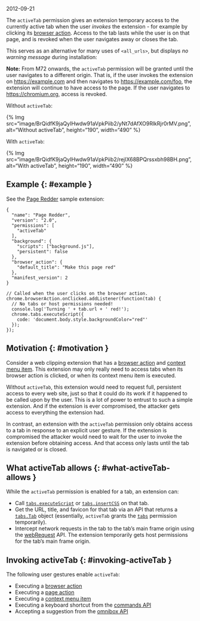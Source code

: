 2012-09-21

The `activeTab` permission gives an extension temporary access to the currently active tab when the user *invokes* the extension - for example by clicking its [browser action](/docs/extensions/reference/browserAction). Access to the tab lasts while the user is on that page, and is revoked when the user navigates away or closes the tab.

This serves as an alternative for many uses of `<all_urls>`, but displays *no warning message* during installation:

**Note:** From M72 onwards, the `activeTab` permission will be granted until the user navigates to a different origin. That is, if the user invokes the extension on https://example.com and then navigates to https://example.com/foo, the extension will continue to have access to the page. If the user navigates to https://chromium.org, access is revoked.

Without `activeTab`:

{% Img src=“image/BrQidfK9jaQyIHwdw91aVpkPiib2/yNt7dAfXO9RlkRjr0rMV.png”, alt=“Without activeTab”, height=“190”, width=“490” %}

With `activeTab`:

{% Img src=“image/BrQidfK9jaQyIHwdw91aVpkPiib2/rejIX68BPQrssxbh98BH.png”, alt=“With activeTab”, height=“190”, width=“490” %}

Example {: \#example }
----------------------

See the [Page Redder](/docs/extensions/mv2/samples#page-redder) sample extension:

    {
      "name": "Page Redder",
      "version": "2.0",
      "permissions": [
        "activeTab"
      ],
      "background": {
        "scripts": ["background.js"],
        "persistent": false
      },
      "browser_action": {
        "default_title": "Make this page red"
      },
      "manifest_version": 2
    }

    // Called when the user clicks on the browser action.
    chrome.browserAction.onClicked.addListener(function(tab) {
      // No tabs or host permissions needed!
      console.log('Turning ' + tab.url + ' red!');
      chrome.tabs.executeScript({
        code: 'document.body.style.backgroundColor="red"'
      });
    });

Motivation {: \#motivation }
----------------------------

Consider a web clipping extension that has a [browser action](/docs/extensions/reference/browserAction) and [context menu item](/docs/extensions/reference/contextMenus). This extension may only really need to access tabs when its browser action is clicked, or when its context menu item is executed.

Without `activeTab`, this extension would need to request full, persistent access to every web site, just so that it could do its work if it happened to be called upon by the user. This is a lot of power to entrust to such a simple extension. And if the extension is ever compromised, the attacker gets access to everything the extension had.

In contrast, an extension with the `activeTab` permission only obtains access to a tab in response to an explicit user gesture. If the extension is compromised the attacker would need to wait for the user to invoke the extension before obtaining access. And that access only lasts until the tab is navigated or is closed.

What activeTab allows {: \#what-activeTab-allows }
--------------------------------------------------

While the `activeTab` permission is enabled for a tab, an extension can:

-   Call [`tabs.executeScript`](/docs/extensions/reference/tabs#method-executeScript) or [`tabs.insertCSS`](/docs/extensions/reference/tabs#method-insertCSS) on that tab.
-   Get the URL, title, and favicon for that tab via an API that returns a [`tabs.Tab`](/docs/extensions/reference/tabs#type-Tab) object (essentially, `activeTab` grants the [`tabs`](/docs/extensions/reference/tabs#manifest) permission temporarily).
-   Intercept network requests in the tab to the tab’s main frame origin using the [webRequest](/docs/extensions/reference/webRequest) API. The extension temporarily gets host permissions for the tab’s main frame origin.

Invoking activeTab {: \#invoking-activeTab }
--------------------------------------------

The following user gestures enable `activeTab`:

-   Executing a [browser action](/docs/extensions/reference/browserAction)
-   Executing a [page action](/docs/extensions/reference/pageAction)
-   Executing a [context menu item](/docs/extensions/reference/contextMenus)
-   Executing a keyboard shortcut from the [commands API](/docs/extensions/reference/commands)
-   Accepting a suggestion from the [omnibox API](/docs/extensions/reference/omnibox)
